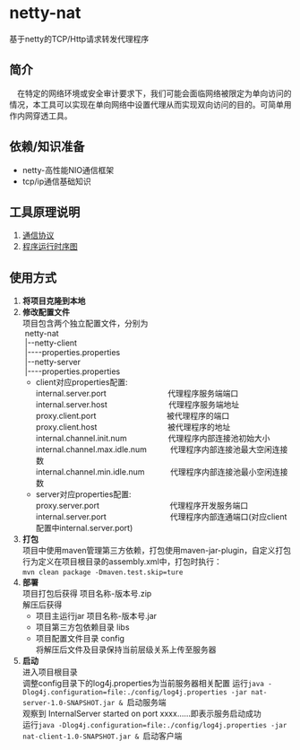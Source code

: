 # netty-nat

基于netty的TCP/Http请求转发代理程序

## 简介
　在特定的网络环境或安全审计要求下，我们可能会面临网络被限定为单向访问的情况，本工具可以实现在单向网络中设置代理从而实现双向访问的目的。可简单用作内网穿透工具。  

## 依赖/知识准备
- netty-高性能NIO通信框架
- tcp/ip通信基础知识

## 工具原理说明
1. [通信协议](代理程序通信协议.docx)
2. [程序运行时序图](netty-nat时序图.png)
    
## 使用方式
1. **将项目克隆到本地**  
2. **修改配置文件**  
    项目包含两个独立配置文件，分别为  
&nbsp;netty-nat  
&nbsp;|--netty-client  
&nbsp;|----properties.properties  
&nbsp;|--netty-server  
&nbsp;|----properties.properties  
    - client对应properties配置:  
    internal.server.port　　　　　　　&nbsp;&nbsp;&nbsp;代理程序服务端端口  
    internal.server.host　　　　　　　&nbsp;&nbsp;&nbsp;代理程序服务端地址  
    proxy.client.port　　　　　　　　　被代理程序的端口  
    proxy.client.host　　　　　　　　　被代理程序的地址  
    internal.channel.init.num　　　　　&nbsp;代理程序内部连接池初始大小  
    internal.channel.max.idle.num　　　代理程序内部连接池最大空闲连接数  
    internal.channel.min.idle.num　　　&nbsp;代理程序内部连接池最小空闲连接数  
    - server对应properties配置:  
    proxy.server.port　　　　　　　　　代理程序开发服务端口  
    internal.server.port　　　　　　　 &nbsp;&nbsp;&nbsp;代理程序内部连通端口(对应client配置中internal.server.port)  
3. **打包**  
    项目中使用maven管理第三方依赖，打包使用maven-jar-plugin，自定义打包行为定义在项目根目录的assembly.xml中，打包时执行：  
```mvn clean package -Dmaven.test.skip=ture```
4. **部署**  
 项目打包后获得  项目名称-版本号.zip  
解压后获得  
    - 项目主运行jar  项目名称-版本号.jar  
    - 项目第三方包依赖目录  libs  
    - 项目配置文件目录  config  
将解压后文件及目录保持当前层级关系上传至服务器
5. **启动**  
    进入项目根目录  
    调整config目录下的log4j.properties为当前服务器相关配置
    运行```java -Dlog4j.configuration=file:./config/log4j.properties -jar nat-server-1.0-SNAPSHOT.jar & ```启动服务端  
    观察到 InternalServer started on port xxxx......即表示服务启动成功  
    运行```java -Dlog4j.configuration=file:./config/log4j.properties -jar nat-client-1.0-SNAPSHOT.jar & ```启动客户端  
    
